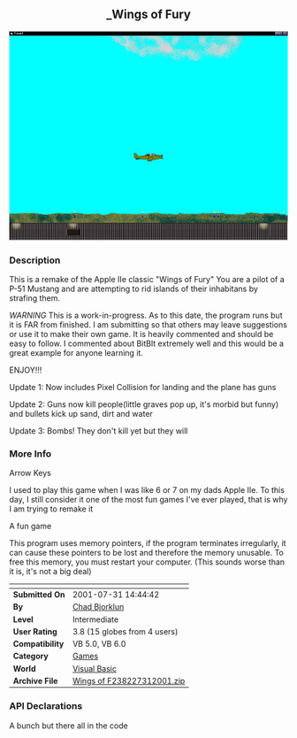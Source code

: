 ﻿<div align="center">

## \_Wings of Fury

<img src="PIC2001731155684998.jpg">
</div>

### Description

This is a remake of the Apple IIe classic "Wings of Fury" You are a pilot of a P-51 Mustang and are attempting to rid islands of their inhabitans by strafing them.

*WARNING* This is a work-in-progress. As to this date, the program runs but it is FAR from finished. I am submitting so that others may leave suggestions or use it to make their own game. It is heavily commented and should be easy to follow. I commented about BitBlt extremely well and this would be a great example for anyone learning it.

ENJOY!!!

Update 1: Now includes Pixel Collision for landing and the plane has guns

Update 2: Guns now kill people(little graves pop up, it's morbid but funny) and bullets kick up sand, dirt and water

Update 3: Bombs! They don't kill yet but they will
 
### More Info
 
Arrow Keys

I used to play this game when I was like 6 or 7 on my dads Apple IIe. To this day, I still consider it one of the most fun games I've ever played, that is why I am trying to remake it

A fun game

This program uses memory pointers, if the program terminates irregularly, it can cause these pointers to be lost and therefore the memory unusable. To free this memory, you must restart your computer. (This sounds worse than it is, it's not a big deal)


<span>             |<span>
---                |---
**Submitted On**   |2001-07-31 14:44:42
**By**             |[Chad Bjorklun](https://github.com/Planet-Source-Code/PSCIndex/blob/master/ByAuthor/chad-bjorklun.md)
**Level**          |Intermediate
**User Rating**    |3.8 (15 globes from 4 users)
**Compatibility**  |VB 5\.0, VB 6\.0
**Category**       |[Games](https://github.com/Planet-Source-Code/PSCIndex/blob/master/ByCategory/games__1-38.md)
**World**          |[Visual Basic](https://github.com/Planet-Source-Code/PSCIndex/blob/master/ByWorld/visual-basic.md)
**Archive File**   |[Wings of F238227312001\.zip](https://github.com/Planet-Source-Code/chad-bjorklun-wings-of-fury__1-25664/archive/master.zip)

### API Declarations

A bunch but there all in the code





